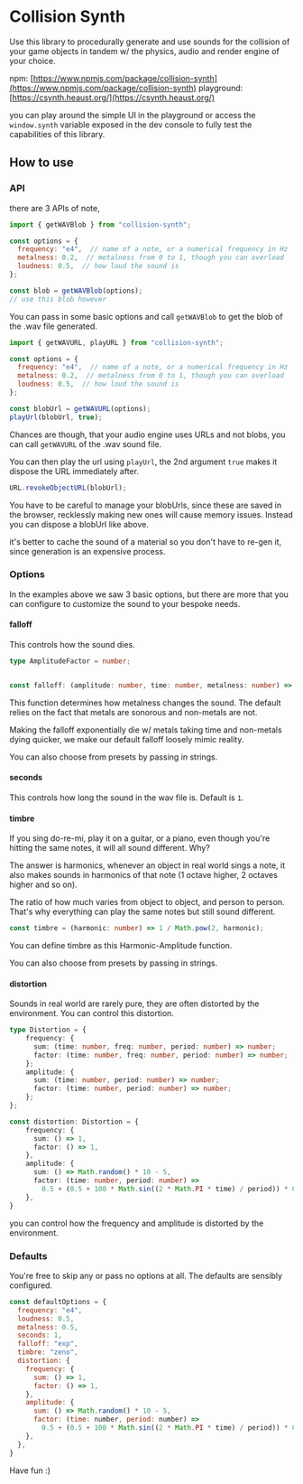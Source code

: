 # Collision Synth

Use this library to procedurally generate and use sounds for the collision of your game objects in tandem w/ the physics, audio and render engine of your choice.

npm: [https://www.npmjs.com/package/collision-synth](https://www.npmjs.com/package/collision-synth)
playground: [https://csynth.heaust.org/](https://csynth.heaust.org/)

you can play around the simple UI in the playground or access the `window.synth` variable exposed in the dev console to fully test the capabilities of this library.

## How to use

### API

there are 3 APIs of note,

```javascript
import { getWAVBlob } from "collision-synth";

const options = {
  frequency: "e4",  // name of a note, or a numerical frequency in Hz
  metalness: 0.2,  // metalness from 0 to 1, though you can overload
  loudness: 0.5,  // how loud the sound is
};

const blob = getWAVBlob(options);
// use this blob however
```

You can pass in some basic options and call `getWAVBlob` to get the blob of the .wav file generated.

```javascript
import { getWAVURL, playURL } from "collision-synth";

const options = {
  frequency: "e4",  // name of a note, or a numerical frequency in Hz
  metalness: 0.2,  // metalness from 0 to 1, though you can overload
  loudness: 0.5,  // how loud the sound is
};

const blobUrl = getWAVURL(options);
playUrl(blobUrl, true);
```

Chances are though, that your audio engine uses URLs and not blobs, you can call `getWAVURL` of the .wav sound file.

You can then play the url using `playUrl`, the 2nd argument `true` makes it dispose the URL immediately after.

```javascript
URL.revokeObjectURL(blobUrl);
```

You have to be careful to manage your blobUrls, since these are saved in the browser, recklessly making new ones will cause memory issues. Instead you can dispose a blobUrl like above.

it's better to cache the sound of a material so you don't have to re-gen it, since generation is an expensive process.

### Options

In the examples above we saw 3 basic options, but there are more that you can configure to customize the sound to your bespoke needs.

#### falloff

This controls how the sound dies.

```typescript
type AmplitudeFactor = number;


const falloff: (amplitude: number, time: number, metalness: number) => AmplitudeFactor = (_, time, metalness) => Math.pow(Math.E, -time / (80 + metalness * 5000)); // default
```

This function determines how metalness changes the sound. The default relies on the fact that metals are sonorous and non-metals are not.

Making the falloff exponentially die w/ metals taking time and non-metals dying quicker, we make our default falloff loosely mimic reality.

You can also choose from presets by passing in strings.

#### seconds

This controls how long the sound in the wav file is. Default is `1`.

#### timbre

If you sing do-re-mi, play it on a guitar, or a piano, even though you're hitting the same notes, it will all sound different. Why?

The answer is harmonics, whenever an object in real world sings a note, it also makes sounds in harmonics of that note (1 octave higher, 2 octaves higher and so on).

The ratio of how much varies from object to object, and person to person. That's why everything can play the same notes but still sound different.

```typescript
const timbre = (harmonic: number) => 1 / Math.pow(2, harmonic);
```

You can define timbre as this Harmonic-Amplitude function.

You can also choose from presets by passing in strings.

#### distortion

Sounds in real world are rarely pure, they are often distorted by the environment. You can control this distortion.

```typescript
type Distortion = {
    frequency: {
      sum: (time: number, freq: number, period: number) => number;
      factor: (time: number, freq: number, period: number) => number;
    };
    amplitude: {
      sum: (time: number, period: number) => number;
      factor: (time: number, period: number) => number;
    };
};

const distortion: Distortion = {
    frequency: {
      sum: () => 1,
      factor: () => 1,
    },
    amplitude: {
      sum: () => Math.random() * 10 - 5,
      factor: (time: number, period: number) =>
        0.5 + (0.5 + 100 * Math.sin((2 * Math.PI * time) / period)) * 0.25,
    },
}
```

you can control how the frequency and amplitude is distorted by the environment.

### Defaults

You're free to skip any or pass no options at all. The defaults are sensibly configured.

```javascript
const defaultOptions = {
  frequency: "e4",
  loudness: 0.5,
  metalness: 0.5,
  seconds: 1,
  falloff: "exp",
  timbre: "zeno",
  distortion: {
    frequency: {
      sum: () => 1,
      factor: () => 1,
    },
    amplitude: {
      sum: () => Math.random() * 10 - 5,
      factor: (time: number, period: number) =>
        0.5 + (0.5 + 100 * Math.sin((2 * Math.PI * time) / period)) * 0.25,
    },
  },
}
```

Have fun :)
